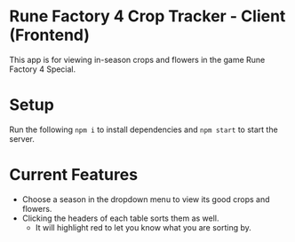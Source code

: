 # Rune Factory 4 Crop Tracker - Client (Frontend)
This app is for viewing in-season crops and flowers in the game Rune Factory 4 Special.

# Setup
Run the following `npm i` to install dependencies and `npm start` to start the server.

# Current Features
- Choose a season in the dropdown menu to view its good crops and flowers.
- Clicking the headers of each table sorts them as well.
  - It will highlight red to let you know what you are sorting by.

